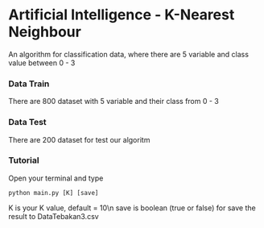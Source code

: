 # Artificial Intelligence - K-Nearest Neighbour
An algorithm for classification data, where there are 5 variable and class value between 0 - 3

### Data Train
There are 800 dataset with 5 variable and their class from 0 - 3

### Data Test
There are 200 dataset for test our algoritm

### Tutorial
Open your terminal and type
```
python main.py [K] [save]
```
K is your K value, default = 10\n
save is boolean (true or false) for save the result to DataTebakan3.csv
